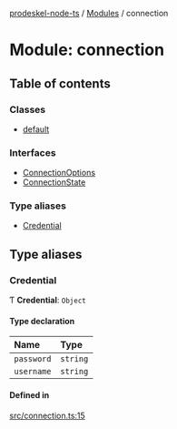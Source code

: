 [prodeskel-node-ts](../README.md) / [Modules](../modules.md) / connection

# Module: connection

## Table of contents

### Classes

- [default](../classes/connection.default.md)

### Interfaces

- [ConnectionOptions](../interfaces/connection.ConnectionOptions.md)
- [ConnectionState](../interfaces/connection.ConnectionState.md)

### Type aliases

- [Credential](connection.md#credential)

## Type aliases

### Credential

Ƭ **Credential**: `Object`

#### Type declaration

| Name | Type |
| :------ | :------ |
| `password` | `string` |
| `username` | `string` |

#### Defined in

[src/connection.ts:15](https://github.com/inf-initely/prodeskel-driver-node/blob/9cadee4/src/connection.ts#L15)

